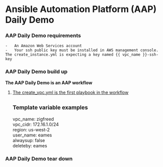 # Ansible Automation Platform (AAP) Daily Demo
### AAP Daily Demo requirements  
    -   An Amazon Web Services account
    -   Your ssh public key must be installed in AWS management console.  The create_instance.yml is expecting a key named {{ vpc_name }}-ssh-key
### AAP Daily Demo build up
**The AAP Daily Demo is an AAP workflow**  
   1. [The create_vpc.yml is the first playbook in the workflow](https://github.com/redawg/Ansiblewesttigers/blob/master/Demonstrations/AAP_daily_demo/create_vpc.yml "create_vpc.yml")  
        
        <sup>Template variable examples</sup>
        ---  
        vpc_name: zigfreed  
        vpc_cidr: 172.16.1.0/24  
        region: us-west-2  
        user_name: eames  
        alwaysup: false  
        deleteby: eames  
### AAP Daily Demo tear down  

